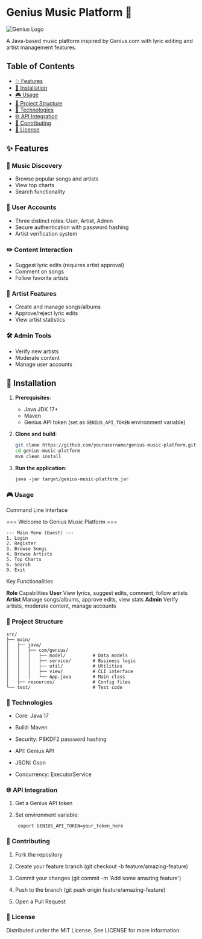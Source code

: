# Genius Music Platform 🎵

![Genius Logo](https://images.genius.com/e68b4981a04ce6f714f0d0d44973a02c.300x300x1.jpg)

A Java-based music platform inspired by Genius.com with lyric editing and artist management features.

## Table of Contents
- [✨ Features](#features)
- [🚀 Installation](#installation)
- [🎮 Usage](#usage)
- [📂 Project Structure](#project-structure)
- [🔧 Technologies](#technologies)
- [🌐 API Integration](#api-integration)
- [🤝 Contributing](#contributing)
- [📜 License](#license)

## ✨ Features

### 🎵 Music Discovery
- Browse popular songs and artists
- View top charts
- Search functionality

### 👥 User Accounts
- Three distinct roles: User, Artist, Admin
- Secure authentication with password hashing
- Artist verification system

### ✏️ Content Interaction
- Suggest lyric edits (requires artist approval)
- Comment on songs
- Follow favorite artists

### 🎤 Artist Features
- Create and manage songs/albums
- Approve/reject lyric edits
- View artist statistics

### 🛠️ Admin Tools
- Verify new artists
- Moderate content
- Manage user accounts

## 🚀 Installation

1. **Prerequisites**:
   - Java JDK 17+
   - Maven
   - Genius API token (set as `GENIUS_API_TOKEN` environment variable)

2. **Clone and build**:
   ```bash
   git clone https://github.com/yourusername/genius-music-platform.git
   cd genius-music-platform
   mvn clean install

3. **Run the application**:

       java -jar target/genius-music-platform.jar

### 🎮 Usage

Command Line Interface

=== Welcome to Genius Music Platform ===

    --- Main Menu (Guest) ---
    1. Login
    2. Register
    3. Browse Songs
    4. Browse Artists
    5. Top Charts
    6. Search
    0. Exit
    
Key Functionalities

**Role**	Capabilities
**User**	View lyrics, suggest edits, comment, follow artists
**Artist**	Manage songs/albums, approve edits, view stats
**Admin**	Verify artists, moderate content, manage accounts

### 📂 Project Structure
    
    src/
    ├── main/
    │   ├── java/
    │   │   ├── com/genius/
    │   │   │   ├── model/          # Data models
    │   │   │   ├── service/        # Business logic
    │   │   │   ├── util/           # Utilities
    │   │   │   ├── view/           # CLI interface
    │   │   │   └── App.java        # Main class
    │   ├── resources/              # Config files
    └── test/                       # Test code


### 🔧 Technologies

* Core: Java 17

* Build: Maven

* Security: PBKDF2 password hashing

* API: Genius API

* JSON: Gson

* Concurrency: ExecutorService

### 🌐 API Integration

1. Get a Genius API token

2. Set environment variable:

        export GENIUS_API_TOKEN=your_token_here
### 🤝 Contributing

1. Fork the repository

2. Create your feature branch (git checkout -b feature/amazing-feature)

3. Commit your changes (git commit -m 'Add some amazing feature')

4. Push to the branch (git push origin feature/amazing-feature)

5. Open a Pull Request

### 📜 License

Distributed under the MIT License. See LICENSE for more information.
